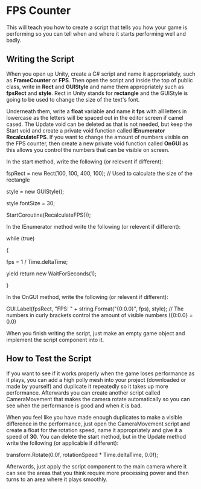 # FPS Counter
This will teach you how to create a script that tells you how your game is performing so you can tell when and where it starts performing well and badly.

## Writing the Script
When you open up Unity, create a C# script and name it appropriately, such as **FrameCounter** or **FPS**. Then open the script and inside the top of public class, write in **Rect** and **GUIStyle** and name them appropriately such as **fpsRect** and **style**. Rect in Unity stands for **rectangle** and the GUIStyle is going to be used to change the size of the text's font.

Underneath them, write a **float** variable and name it **fps** with all letters in lowercase as the letters will be spaced out in the editor screen if camel cased. The Update void can be deleted as that is not needed, but keep the Start void and create a private void function called **IEnumerator RecalculateFPS**. If you want to change the amount of numbers visible on the FPS counter, then create a new private void function called **OnGUI** as this allows you control the numbers that can be visible on screen.

In the start method, write the following (or relevent if different):

fspRect = new Rect(100, 100, 400, 100); // Used to calculate the size of the rectangle

style = new GUIStyle();

style.fontSize = 30;

StartCoroutine(RecalculateFPS());

In the IEnumerator method write the following (or relevent if different):

while (true)

{
   
   fps = 1 / Time.deltaTime;
   
   yield return new WaitForSeconds(1);
   
}

In the OnGUI method, write the following (or relevent if different):

GUI.Label(fpsRect, "FPS: " + string.Format("{0:0.0}", fps), style); // The numbers in curly brackets control the amount of visible numbers ({0:0.0} = 0.0)

When you finish writing the script, just make an empty game object and implement the script component into it.

## How to Test the Script
If you want to see if it works properly when the game loses performance as it plays, you can add a high polly mesh into your project (downloaded or made by yourself) and duplicate it repeatedly so it takes up more performance. Afterwards you can create another script called CameraMovement that makes the camera rotate automatically so you can see when the performance is good and when it is bad.

When you feel like you have made enough duplicates to make a visible difference in the performance, just open the CameraMovement script and create a float for the rotation speed, name it appropriately and give it a speed of **30**. You can delete the start method, but in the Update method write the following (or applicable if different):

transform.Rotate(0.0f, rotationSpeed * Time.deltaTime, 0.0f);

Afterwards, just apply the script component to the main camera where it can see the areas that you think require more processing power and then turns to an area where it plays smoothly.
